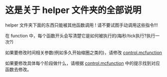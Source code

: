# 这是关于 helper 文件夹的全部说明

helper 文件夹下面的东西只能被其他函数调用 ! 请不要试图手动调用这些指令!!!

在 function 中，每个函数开头会写清楚它是如何被执行的(每秒/tick执行?执行一次?)

如果要修改时间相关参数(例如多久开始缩圈之类的)，请修改 [control.mcfunction](functions/control.mcfunction)

如果要修改具体每个阶段做什么，请根据 [control.mcfunction](functions/control.mcfunction) 中的提示找到对应函数去修改。